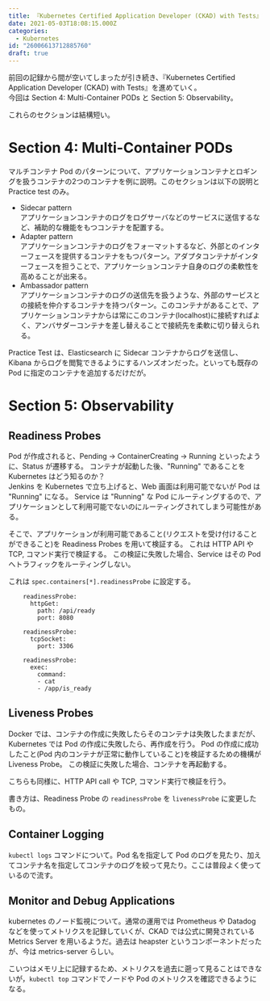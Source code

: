 ```yaml
---
title: 『Kubernetes Certified Application Developer (CKAD) with Tests』記録 - セクション4・セクション5
date: 2021-05-03T18:08:15.000Z
categories:
  - Kubernetes
id: "26006613712885760"
draft: true
---
```

前回の記録から間が空いてしまったが引き続き、『Kubernetes Certified Application Developer (CKAD) with Tests』を進めていく。  
今回は Section 4: Multi-Container PODs と Section 5: Observability。

これらのセクションは結構短い。

# Section 4: Multi-Container PODs

マルチコンテナ Pod のパターンについて、アプリケーションコンテナとロギングを扱うコンテナの2つのコンテナを例に説明。このセクションは以下の説明と Practice test のみ。

- Sidecar pattern  
アプリケーションコンテナのログをログサーバなどのサービスに送信するなど、補助的な機能をもつコンテナを配置する。
- Adapter pattern  
アプリケーションコンテナのログをフォーマットするなど、外部とのインターフェースを提供するコンテナをもつパターン。アダプタコンテナがインターフェースを担うことで、アプリケーションコンテナ自身のログの柔軟性を高めることが出来る。
- Ambassador pattern  
アプリケーションコンテナのログの送信先を扱うような、外部のサービスとの接続を仲介するコンテナを持つパターン。このコンテナがあることで、アプリケーションコンテナからは常にこのコンテナ(localhost)に接続すればよく、アンバサダーコンテナを差し替えることで接続先を柔軟に切り替えられる。

Practice Test は、Elasticsearch に Sidecar コンテナからログを送信し、Kibana からログを閲覧できるようにするハンズオンだった。といっても既存の Pod に指定のコンテナを追加するだけだが。

# Section 5: Observability

## Readiness Probes 

Pod が作成されると、Pending -> ContainerCreating -> Running といったように、Status が遷移する。
コンテナが起動した後、"Running" であることを Kubernetes はどう知るのか？  
Jenkins を Kubernetes で立ち上げると、Web 画面は利用可能でないが Pod は "Running" になる。
Service は "Running" な Pod にルーティングするので、アプリケーションとして利用可能でないのにルーティングされてしまう可能性がある。

そこで、アプリケーションが利用可能であること(リクエストを受け付けることができること)を Readiness Probes を用いて検証する。
これは HTTP API や TCP, コマンド実行で検証する。
この検証に失敗した場合、Service はその Pod へトラフィックをルーティングしない。

これは `spec.containers[*].readinessProbe` に設定する。

```yaml:HTTP
    readinessProbe:
      httpGet:
        path: /api/ready
        port: 8080
```

```yaml:TCP
    readinessProbe:
      tcpSocket:
        port: 3306 
```

```yaml:command
    readinessProbe:
      exec:
        command:
        - cat
        - /app/is_ready
```

## Liveness Probes

Docker では、コンテナの作成に失敗したらそのコンテナは失敗したままだが、Kubernetes では Pod の作成に失敗したら、再作成を行う。
Pod の作成に成功したこと(Pod 内のコンテナが正常に動作していること)を検証するための機構が Liveness Probe。
この検証に失敗した場合、コンテナを再起動する。

こちらも同様に、HTTP API call や TCP, コマンド実行で検証を行う。

書き方は、Readiness Probe の `readinessProbe` を `livenessProbe` に変更したもの。

## Container Logging

`kubectl logs` コマンドについて。Pod 名を指定して Pod のログを見たり、加えてコンテナ名を指定してコンテナのログを絞って見たり。ここは普段よく使っているので流す。

## Monitor and Debug Applications

kubernetes のノード監視について。通常の運用では Prometheus や Datadog などを使ってメトリクスを記録していくが、CKAD では公式に開発されている Metrics Server を用いるようだ。過去は heapster というコンポーネントだったが、今は metrics-server らしい。

こいつはメモリ上に記録するため、メトリクスを過去に遡って見ることはできないが，`kubectl top` コマンドでノードや Pod のメトリクスを確認できるようになる。
